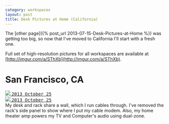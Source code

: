 ```yaml
---
category: workspaces
layout: post
title: Desk Pictures at Home (California)
---
```


The [other page]({% post_url 2013-07-15-Desk-Pictures-at-Home %}) was getting too big, so now that I've moved
to California I'll start with a fresh one.

Full set of high-resolution pictures for all workspaces are available at
[http://imgur.com/a/SThXb](http://imgur.com/a/SThXb).

# San Francisco, CA

<div class="thumbnail">
    <div class="row">
        <div class="col-xs-12 col-sm-6">
            <a href="http://imgur.com/chiN9PZ" target="_blank">
                <div class="annotparent">
                    <img src="http://i.imgur.com/chiN9PZl.jpg" class="img-responsive img-thumbnail">
                    <samp class="label label-default annotation" style="left:4%; top:4%">2013 October 25</samp>
                </div>
            </a>
        </div>
        <div class="col-xs-12 col-sm-6">
            <a href="http://imgur.com/5okVHKn" target="_blank">
                <div class="annotparent">
                    <img src="http://i.imgur.com/5okVHKnl.jpg" class="img-responsive img-thumbnail">
                    <samp class="label label-default annotation" style="left:4%; top:4%">2013 October 25</samp>
                </div>
            </a>
        </div>
    </div>
    <div class="caption">
        My desk and rack share a wall, which I run cables through. I've removed the rack's side panel to show where I
        put my cable modem. Also, my home theater amp powers my TV and Computer's audio using dual-zone.
    </div>
</div>
